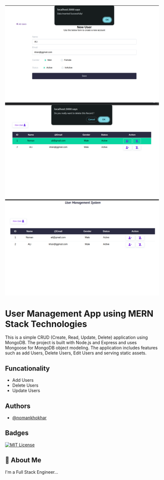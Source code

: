 ![Project Screenshot](./img/addUser.png)
![Project Screenshot](./img/deleteUser.png)
![Project Screenshot](./img/showUsers.png)

# User Management App using MERN Stack Technologies

This is a simple CRUD (Create, Read, Update, Delete) application using MongoDB. The project is built with Node.js and Express and uses Mongoose for MongoDB object modeling. The application includes features such as add Users, Delete Users, Edit Users and serving static assets.



## Funcationality

- Add Users 
- Delete Users
- Update Users

## Authors

- [@nomankhokhar](https://www.github.com/nomankhokhar)

## Badges

[![MIT License](https://img.shields.io/badge/License-MIT-green.svg)](https://choosealicense.com/licenses/mit/)

## 🚀 About Me

I'm a Full Stack Engineer...